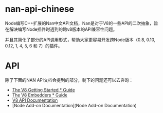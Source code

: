 # nan-api-chinese
Node编写C++扩展的Nan中文API文档，Nan是对于V8的一些API的二次抽象，旨在解决编写Node插件时遇到的跨v8版本的API兼容性问题。

并且其简化了部分的API调用形式，帮助大家更容易开发跨Node版本（0.8, 0.10, 0.12, 1, 4, 5, 6 和 7）的插件。

# API

除了下面的NAN API文档会提到的部分，剩下的问题还可以去咨询：
* [The V8 Getting Started * Guide](https://github.com/v8/v8/wiki/Getting%20Started%20with%20Embedding)
* [The V8 Embedders * Guide](https://github.com/v8/v8/wiki/Embedder%27s%20Guide)
* [V8 API Documentation](http://v8docs.nodesource.com/)
* [Node Add-on Documentation](Node Add-on Documentation)



